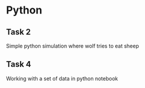 # Python
## Task 2
Simple python simulation where wolf tries to eat sheep
## Task 4
Working with a set of data in python notebook

